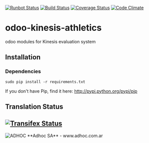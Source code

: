 [![Runbot Status](http://runbot.adhoc.com.ar/runbot/badge/flat/46/8.0.svg)](http://runbot.adhoc.com.ar/runbot/repo/github-com-ingadhoc-odoo-kinesis-athletics-46)
[![Build Status](https://travis-ci.org/ingadhoc/odoo-kinesis-athletics.svg?branch=8.0)](https://travis-ci.org/ingadhoc/odoo-kinesis-athletics)
[![Coverage Status](https://coveralls.io/repos/ingadhoc/odoo-kinesis-athletics/badge.png?branch=8.0)](https://coveralls.io/r/ingadhoc/odoo-kinesis-athletics?branch=8.0)
[![Code Climate](https://codeclimate.com/github/ingadhoc/odoo-kinesis-athletics/badges/gpa.svg)](https://codeclimate.com/github/ingadhoc/odoo-kinesis-athletics)

# odoo-kinesis-athletics

odoo modules for Kinesis evaluation system

## Installation

### Dependencies

    sudo pip install -r requirements.txt

If you don't have Pip, find it here: http://pypi.python.org/pypi/pip


Translation Status
------------------
[![Transifex Status](https://www.transifex.com/projects/p/ingadhoc-odoo-kinesis-athletics-8-0/chart/image_png)](https://www.transifex.com/projects/p/ingadhoc-odoo-kinesis-athletics-8-0)
----

<img alt="ADHOC" src="http://fotos.subefotos.com/83fed853c1e15a8023b86b2b22d6145bo.png" />
**Adhoc SA** - www.adhoc.com.ar
